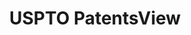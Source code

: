 ---
bigquery: https://console.cloud.google.com/bigquery?p=patents-public-data&d=patentsview&page=dataset
citation: Attribution should be given to PatentsView for use, distribution, or derivative
  works.
code: https://github.com/CSSIP-AIR/PatentsView-Code-Snippets/
contributors: USPTO
cost: None
description: 'PatentsView includes US patent data including raw data (summaries, applications,
  pregrant applications), disambugations of inventors and assignees, and inventor
  gender estimates.  Also foreign priority data, # of figures and sheets, and government
  interest statements.'
documentation: https://patentsview.org/query/builder-faqs
last_edit: Mon, 04 Apr 2022 19:02:57 GMT
location: https://patentsview.org/
maintained_by: USPTO
record_creation_timestamp: 12/2/2020 17:20:46
schema_fields: '[''latitude'', ''doctype'', ''classification_status'', ''publication_number'',
  ''abstract'', ''category'', ''uuid'', ''county_fips'', ''sequence'', ''patent_id'',
  ''rawlocation_id'', ''disamb_inventor_id_20200630'', ''fname'', ''application_id'',
  ''num_figures'', ''num_claims'', ''rawassignee_id'', ''subclass_id'', ''type'',
  ''level_one'', ''subgroup'', ''series_code'', ''text'', ''state'', ''disamb_inventor_id_20191008'',
  ''lapse_of_patent'', ''citation_id'', ''reldocno'', ''location_id'', ''latlong'',
  ''deceased'', ''disamb_assignee_id_20200331'', ''classification_value'', ''name'',
  ''state_fips'', ''county'', ''filename'', ''group_id'', ''inventor_id'', ''doc_type'',
  ''section_id'', ''disamb_inventor_id_20171003'', ''_371_date'', ''_102_date'', ''disamb_inventor_id_20200331'',
  ''action_date'', ''disamb_inventor_id_20190820'', ''f371_date'', ''sector_title'',
  ''disclaimer_date'', ''classification_level'', ''contract_award_number'', ''subcategory_id'',
  ''classification_data_source'', ''disamb_inventor_id_20190312'', ''disamb_inventor_id_20170808'',
  ''subclass'', ''disamb_assignee_id_20181127'', ''country'', ''name_first'', ''dependent'',
  ''main_group'', ''field_id'', ''assignee_id'', ''rule_47'', ''number'', ''ipc_version_indicator'',
  ''term_extension'', ''subsection_id'', ''disamb_assignee_id_20191231'', ''name_last'',
  ''term_grant'', ''section'', ''city'', ''id'', ''length'', ''ipc_class'', ''mainclass_id'',
  ''disamb_assignee_id_20190820'', ''f102_date'', ''lname'', ''disamb_inventor_id_20201229'',
  ''withdrawn'', ''title'', ''group'', ''male'', ''subgroup_id'', ''disamb_inventor_id_20200929'',
  ''longitude'', ''num_sheets'', ''organization_id'', ''role'', ''disamb_assignee_id_20191008'',
  ''disamb_assignee_id_20190312'', ''date'', ''rawinventor_id'', ''attribution_status'',
  ''term_disclaimer'', ''organization'', ''disamb_inventor_id_20181127'', ''disamb_assignee_id_20200630'',
  ''exemplary'', ''applicant_type'', ''lawyer_id'', ''latin_name'', ''category_id'',
  ''disamb_inventor_id_20191231'', ''disamb_inventor_id_20170307'', ''disamb_inventor_id_20180528'',
  ''gi_statement'', ''designation'', ''symbol_position'', ''variety'', ''disamb_assignee_id_20200929'',
  ''status'', ''relkind'', ''field_title'', ''kind'', ''level_three'', ''country_transformed'',
  ''level_two'', ''num'', ''male_flag'', ''disamb_inventor_id_20171226'', ''rel_id'']'
shortname: patentsview
tags:
- disambiguation
- United States
- gender
terms_of_use: Creative Commons Attribution 4.0 International License.
timeframe: 1963-1999
title: USPTO PatentsView
uuid: cf1780b1-e265-4e49-8d1d-83b9cfe0fd9a
---